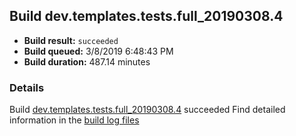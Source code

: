 ## Build dev.templates.tests.full_20190308.4
- **Build result:** `succeeded`
- **Build queued:** 3/8/2019 6:48:43 PM
- **Build duration:** 487.14 minutes
### Details
Build [dev.templates.tests.full_20190308.4](https://winappstudio.visualstudio.com/web/build.aspx?pcguid=a4ef43be-68ce-4195-a619-079b4d9834c2&builduri=vstfs%3a%2f%2f%2fBuild%2fBuild%2f27230) succeeded
Find detailed information in the [build log files](https://uwpctdiags.blob.core.windows.net/buildlogs/dev.templates.tests.full_20190308.4_logs.zip)
